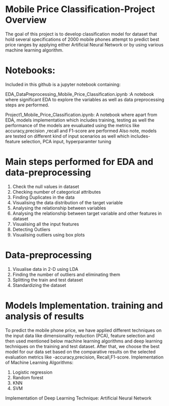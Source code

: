 # Mobile Price Classification-Project Overview
The goal of this project is to develop classification model for dataset that hold several specifications of 2000 mobile phones attempt to predict best price ranges by applying either Artificial Neural Network or by using various machine learning algorithm.
# Notebooks:
Included in this github is a jupyter notebook containing:

EDA_DataPreprocessing_Mobile_Price_Classification.ipynb :A notebook where significant EDA to explore the variables as well as data preprocessing steps are performed.

Project1_Mobile_Price_Classification.ipynb: A notebook where apart from EDA, models implementation which includes training, testing as well the performance of the models are evualuated using the metrics like accuracy,precision ,recall and F1-score are performed
Also note, models are tested on different kind of input scenarios as well which includes- feature selection, PCA input, hyperparamter tuning

# Main steps performed for EDA and data-preprocessing

1.	Check the null values in dataset
2. Checking number of categorical attributes
3. Finding Duplicates in the data
4. Visualising the data distribution of the target variable
5. Analysing the relationship between variables
6. Analysing the relationship between target variable and other features in dataset
7. Visualising all the input features
8. Detecting Outliers
9. Visualising outliers using box plots

# Data-preprocessing

1. Visualise data in 2-D using LDA
2. Finding the number of outliers and eliminating them
3. Splitting the train and test dataset
4. Standardizing the dataset

# Models Implementation. training and analysis of results
To predict the mobile phone price, we have applied different techniques on the input data like dimensionality reduction (PCA), feature selection and then used mentioned below machine learning algorithms and deep learning techniques on the training and test dataset. After that, we choose the best model for our data set based on the comparative results on the selected evaluation metrics like -accuracy,precision, Recall,F1-score.
Implementation of Machine Learning Algorithms:
1.	Logistic regression
2.	Random forest
3.	KNN
4.	SVM

Implementation of Deep Learning Technique: Artificial Neural Network


